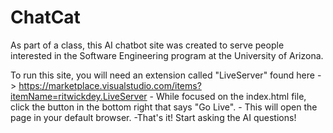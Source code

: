 # ChatCat

As part of a class, this AI chatbot site was created to serve people interested in the Software Engineering program at the University of Arizona.

To run this site, you will need an extension called "LiveServer" found here -> https://marketplace.visualstudio.com/items?itemName=ritwickdey.LiveServer
    - While focused on the index.html file, click the button in the bottom right that says "Go Live".
        - This will open the page in your default browser.
    -That's it! Start asking the AI questions!